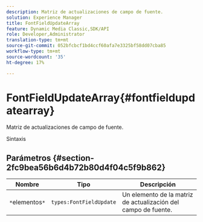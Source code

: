 ```yaml
---
description: Matriz de actualizaciones de campo de fuente.
solution: Experience Manager
title: FontFieldUpdateArray
feature: Dynamic Media Classic,SDK/API
role: Developer,Administrator
translation-type: tm+mt
source-git-commit: 052bfcbcf1bd4ccf60afa7e3325bf58dd07cba85
workflow-type: tm+mt
source-wordcount: '35'
ht-degree: 17%

---
```



# FontFieldUpdateArray{#fontfieldupdatearray}

Matriz de actualizaciones de campo de fuente.

Sintaxis

## Parámetros {#section-2fc9bea56b6d4b72b80d4f04c5f9b862}

| Nombre | Tipo | Descripción |
|---|---|---|
| `*`elementos`*` | `types:FontFieldUpdate` | Un elemento de la matriz de actualización del campo de fuente. |

